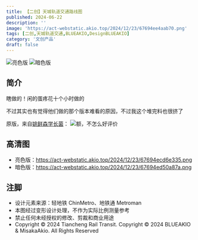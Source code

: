 ```yaml
---
title: 【二创】天城轨道交通路线图
published: 2024-06-22
description: ''
image: 'https://act-webstatic.akio.top/2024/12/23/67694ee4aab70.png'
tags: [二创,天城轨道交通,BLUEAKIO,DesignBLUEAKIO]
category: '文创产品'
draft: false 
---
```

![](https://act-webstatic.akio.top/2024/12/23/67694ecd6e335.png '亮色版')
![](https://act-webstatic.akio.top/2024/12/23/67694ed50a87a.png '暗色版')

## 简介
瞎做的！闲的蛋疼花十个小时做的

不过其实也有觉得他们做的那个版本难看的原因，不过我这个堆完料也很挤了

原版，来自[姚鲜森学长菌](https://space.bilibili.com/1170347936)：
![额，不怎么好评价](https://server.akio.top/api/v2/objects/icon/sz1st0a7u0k3b4e1ul.jpg)

## 高清图
- 亮色版：https://act-webstatic.akio.top/2024/12/23/67694ecd6e335.png
- 暗色版：https://act-webstatic.akio.top/2024/12/23/67694ed50a87a.png

## 注脚
- 设计元素来源：轻地铁 ChinMetro、地铁通 Metroman
- 本图经过变形设计处理，不作为实际比例测量参考
- 禁止任何未经授权的修改、剪裁和商业用途
- Copyright © 2024 Tiancheng Rail Transit. Copyright © 2024 BLUEAKIO & MisakaAkio. All Rights Reserved